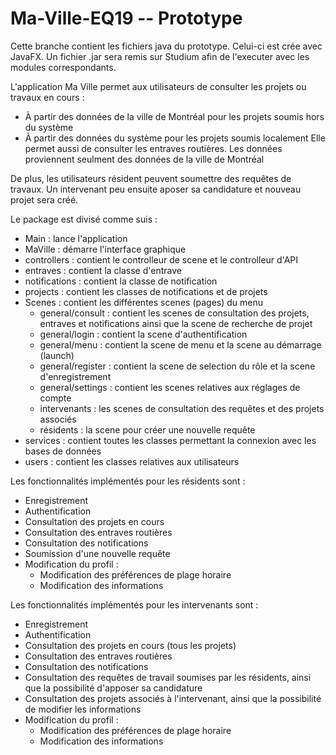 # Ma-Ville-EQ19 -- Prototype

Cette branche contient les fichiers java du prototype. Celui-ci est crée avec JavaFX. Un fichier .jar sera remis sur Studium afin de l'executer avec les modules correspondants. 

L'application Ma Ville permet aux utilisateurs de consulter les projets ou travaux en cours :
  - À partir des données de la ville de Montréal pour les projets soumis hors du système
  - À partir des données du système pour les projets soumis localement
Elle permet aussi de consulter les entraves routières. Les données proviennent seulment des données de la ville de Montréal

De plus, les utilisateurs résident peuvent soumettre des requêtes de travaux. Un intervenant peu ensuite aposer sa candidature et nouveau projet sera créé.

Le package est divisé comme suis :
  - Main : lance l'application
  - MaVille : démarre l'interface graphique
  - controllers : contient le controlleur de scene et le controlleur d'API
  - entraves : contient la classe d'entrave
  - notifications : contient la classe de notification
  - projects : contient les classes de notifications et de projets
  - Scenes : contient les différentes scenes (pages) du menu
      - general/consult : contient les scenes de consultation des projets, entraves et notifications ainsi que la scene de recherche de projet
      - general/login : contient la scene d'authentification
      - general/menu : contient la scene de menu et la scene au démarrage (launch)
      - general/register : contient la scene de selection du rôle et la scene d'enregistrement
      - general/settings : contient les scenes relatives aux réglages de compte
      - intervenants : les scenes de consultation des requêtes et des projets associés
      - résidents : la scene pour créer une nouvelle requête
  - services : contient toutes les classes permettant la connexion avec les bases de données
  - users : contient les classes relatives aux utilisateurs

Les fonctionnalités implémentés pour les résidents sont :
  - Enregistrement
  - Authentification
  - Consultation des projets en cours
  - Consultation des entraves routières
  - Consultation des notifications
  - Soumission d'une nouvelle requête
  - Modification du profil :
      - Modification des préférences de plage horaire
      - Modification des informations

Les fonctionnalités implémentés pour les intervenants sont :
  - Enregistrement
  - Authentification
  - Consultation des projets en cours (tous les projets)
  - Consultation des entraves routières
  - Consultation des notifications
  - Consultation des requêtes de travail soumises par les résidents, ainsi que la possibilité d'apposer sa candidature
  - Consultation des projets associés à l'intervenant, ainsi que la possibilité de modifier les informations
  - Modification du profil :
      - Modification des préférences de plage horaire
      - Modification des informations
